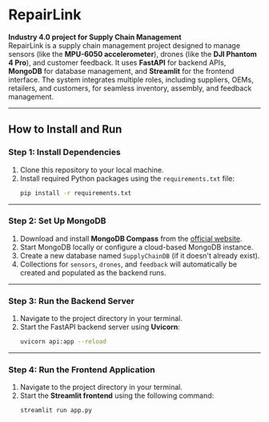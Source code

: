 # **RepairLink**

**Industry 4.0 project for Supply Chain Management**  
RepairLink is a supply chain management project designed to manage sensors (like the **MPU-6050 accelerometer**), drones (like the **DJI Phantom 4 Pro**), and customer feedback. It uses **FastAPI** for backend APIs, **MongoDB** for database management, and **Streamlit** for the frontend interface. The system integrates multiple roles, including suppliers, OEMs, retailers, and customers, for seamless inventory, assembly, and feedback management.

---

## **How to Install and Run**

### **Step 1: Install Dependencies**
1. Clone this repository to your local machine.
2. Install required Python packages using the `requirements.txt` file:
   ```bash
   pip install -r requirements.txt
---
### **Step 2: Set Up MongoDB**
1. Download and install **MongoDB Compass** from the [official website](https://www.mongodb.com/products/compass).
2. Start MongoDB locally or configure a cloud-based MongoDB instance.
3. Create a new database named `SupplyChainDB` (if it doesn't already exist).
4. Collections for `sensors`, `drones`, and `feedback` will automatically be created and populated as the backend runs.

---

### **Step 3: Run the Backend Server**
1. Navigate to the project directory in your terminal.
2. Start the FastAPI backend server using **Uvicorn**:
   ```bash
   uvicorn api:app --reload
---
### **Step 4: Run the Frontend Application**
1. Navigate to the project directory in your terminal.
2. Start the **Streamlit frontend** using the following command:
   ```bash
   streamlit run app.py


